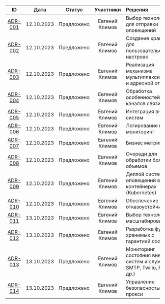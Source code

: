 
|            ID	             |   Дата	    |   Статус   |  	Участники	   | Решения                                                                    |
|:--------------------------:|:----------:|:----------:|:--------------:|:---------------------------------------------------------------------------|
| [ADR-001](adrs/adr_001.md) | 12.10.2023 | Предложено | Евгений Климов | Выбор технологии для отправки оповещений                                   |
| [ADR-002](adrs/adr_002.md) | 12.10.2023 | Предложено | Евгений Климов | Создание хранилища для пользовательских настроек                           |
| [ADR-003](adrs/adr_003.md) | 12.10.2023 | Предложено | Евгений Климов | Реализация механизма мультиплексирования и адресной отправки               |
| [ADR-004](adrs/adr_004.md) | 12.10.2023 | Предложено | Евгений Климов | Обработка особенностей разных каналов связи                                |
| [ADR-005](adrs/adr_005.md) | 12.10.2023 | Предложено | Евгений Климов | Интеграция внешних систем                                                  |
| [ADR-006](adrs/adr_006.md) | 12.10.2023 | Предложено | Евгений Климов | Логирование и мониторинг                                                   |
| [ADR-007](adrs/adr_007.md) | 12.10.2023 | Предложено | Евгений Климов | Бизнес метрики                                                             |
| [ADR-008](adrs/adr_008.md) | 12.10.2023 | Предложено | Евгений Климов | Очереди для обработки больших объемов                                      |
| [ADR-009](adrs/adr_009.md) | 12.10.2023 | Предложено | Евгений Климов | Деплой системы оповещений в контейнерах (Kubernetes)                       |
| [ADR-010](adrs/adr_010.md) | 12.10.2023 | Предложено | Евгений Климов | Обеспечение отказоустойчивости                                             |
| [ADR-011](adrs/adr_011.md) | 13.10.2023 | Предложено | Евгений Климов | Выбор технологии масштабирования                                           |
| [ADR-012](adrs/adr_012.md) | 13.10.2023 | Предложено | Евгений Климов | Разработка функции хранимых с гарантией сообщений                          |
| [ADR-013](adrs/adr_013.md) | 13.10.2023 | Предложено | Евгений Климов | Мониторинг состояния внешних систем и служб (APN, SMTP, Twilio, FCM и др.) |
| [ADR-014](adrs/adr_014.md) | 13.10.2023 | Предложено | Евгений Климов | Управление безопасностью и прокси                                          |

